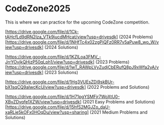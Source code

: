 # CodeZone2025
This is where we can practice for the upcoming CodeZone competition.

[https://drive.google.com/file/d/1Ck-tAHcfLd9dRN2Iza_VTk9jucdMHcat/view?usp=drivesdk] (2024 Problems)
[https://drive.google.com/file/d/1NHfTc4x02zgPiQFz0RR7v5aPuw8_wo_W/view?usp=drivesdk] (2024 Solutions)

[https://drive.google.com/file/d/1KZlLoa3FMV_-JrrYOvjkQHjzP50qLph1/view?usp=drivesdk] (2023 Problems)
[https://drive.google.com/file/d/1wT_RAWpLVyZudjCbERufQ8pJ9xWfa2yA/view?usp=drivesdk] (2023 Solutions)

[https://drive.google.com/file/d/1Hg3VUEsZDi9skBUr-bX1sqCQ9aIwcKcU/view?usp=drivesdk] (2022 Problems and Solutions)

[https://drive.google.com/file/d/1H71pgYSMFjr7WoXtU0-XBvZDvqfe1XZW/view?usp=drivesdk] (2021 Easy Problems and Solutions)
[https://drive.google.com/file/d/15hfS2MGJZo_daU-xaRLie5kOFx0HOqDu/view?usp=sharing] (2021 Medium Problems and Solutions)
